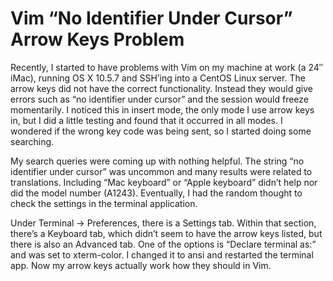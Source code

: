 Vim “No Identifier Under Cursor” Arrow Keys Problem
===================================================

Recently, I started to have problems with Vim on my machine at work (a 24″ iMac), running OS X 10.5.7 and SSH’ing into a CentOS Linux server.  The arrow keys did not have the correct functionality.  Instead they would give errors such as “no identifier under cursor” and the session would freeze momentarily.  I noticed this in insert mode, the only mode I use arrow keys in, but I did a little testing and found that it occurred in all modes.  I wondered if the wrong key code was being sent, so I started doing some searching.

My search queries were coming up with nothing helpful.  The string “no identifier under cursor” was uncommon and many results were related to translations.  Including “Mac keyboard” or “Apple keyboard” didn’t help nor did the model number (A1243).  Eventually, I had the random thought to check the settings in the terminal application.

Under Terminal -> Preferences, there is a Settings tab.  Within that section, there’s a Keyboard tab, which didn’t seem to have the arrow keys listed, but there is also an Advanced tab.  One of the options is “Declare terminal as:” and was set to xterm-color.  I changed it to ansi and restarted the terminal app.  Now my arrow keys actually work how they should in Vim.
